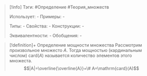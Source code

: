 > [!info]
> Тэги: #Определение #Теория_множеств 
> 
> Использует: *-*
> Примеры: *-*
> 
> Типы: *-*
> Свойства: *-*
> Конструкции: *-*
> 
> Эквивалентности: *-*
> Обобщения: *-*

> [!definition]+ Определение мощности множества
> Рассмотрим произвольное множесто $A$. Тогда мощностью (кардинальным числом) $\mathrm{card}(A)$ называется количество элементов этого множеста.  
> $$|A|=\overline{\overline{A}}=\# A=\mathrm{card}(A)$$